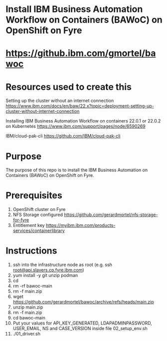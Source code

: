 # Install IBM Business Automation Workflow on Containers (BAWoC) on OpenShift on Fyre
# https://github.ibm.com/gmortel/bawoc

# Resources used to create this
Setting up the cluster without an internet connection
https://www.ibm.com/docs/en/baw/22.x?topic=deployment-setting-up-cluster-without-internet-connection

Installing IBM Business Automation Workflow on containers 22.0.1 or 22.0.2 on Kubernetes
https://www.ibm.com/support/pages/node/6590269

IBM/cloud-pak-cli
https://github.com/IBM/cloud-pak-cli

# Purpose
The purpose of this repo is to install the IBM Business Automation on Containers (BAWoC) on OpenShift on Fyre.

# Prerequisites
1. OpenShift cluster on Fyre
2. NFS Storage configured https://github.com/gerardmortel/nfs-storage-for-fyre
3. Entitlement key https://myibm.ibm.com/products-services/containerlibrary

# Instructions
1. ssh into the infrastructure node as root (e.g. ssh root@api.slavers.cp.fyre.ibm.com)
2. yum install -y git unzip podman
3. cd
4. rm -rf bawoc-main
5. rm -f main.zip
6. wget https://github.com/gerardmortel/bawoc/archive/refs/heads/main.zip
7. unzip main.zip
8. rm -f main.zip
9. cd bawoc-main
10. Put your values for API_KEY_GENERATED, LDAPADMINPASSWORD, USER_EMAIL, NS and CASE_VERSION inside file 02_setup_env.sh
11. ./01_driver.sh
